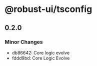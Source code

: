# @robust-ui/tsconfig

## 0.2.0

### Minor Changes

- db86642: Core logic evolve
- fddd9bd: Core Logic Evolve
